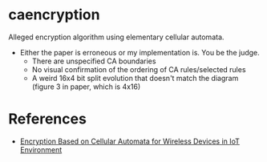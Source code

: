 # caencryption

Alleged encryption algorithm using elementary cellular automata.

* Either the paper is erroneous or my implementation is. You be the judge.
  * There are unspecified CA boundaries
  * No visual confirmation of the ordering of CA rules/selected rules
  * A weird 16x4 bit split evolution that doesn't match the diagram (figure 3 in paper, which is 4x16)

# References

* [Encryption Based on Cellular Automata for Wireless Devices in IoT Environment](./19736.pdf)

